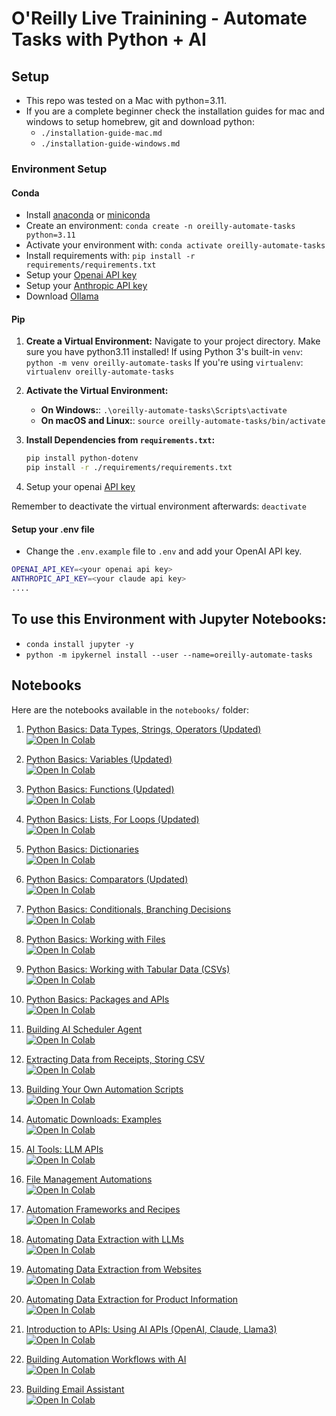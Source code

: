 # O'Reilly Live Trainining - Automate Tasks with Python + AI 

## Setup

- This repo was tested on a Mac with python=3.11.
- If you are a complete beginner check the installation guides for mac and windows to setup homebrew, git and download python:
  - `./installation-guide-mac.md`
  - `./installation-guide-windows.md`

### Environment Setup

#### Conda

- Install [anaconda](https://www.anaconda.com/download) or [miniconda](https://docs.anaconda.com/miniconda/)
- Create an environment: `conda create -n oreilly-automate-tasks python=3.11`
- Activate your environment with: `conda activate oreilly-automate-tasks`
- Install requirements with: `pip install -r requirements/requirements.txt`
- Setup your [Openai API key](https://platform.openai.com/)
- Setup your [Anthropic API key](https://console.anthropic.com/login?returnTo=%2F%3F)
- Download [Ollama](https://ollama.ai/)

#### Pip


1. **Create a Virtual Environment:**
    Navigate to your project directory. Make sure you have python3.11 installed! 
    If using Python 3's built-in `venv`: `python -m venv oreilly-automate-tasks`
    If you're using `virtualenv`: `virtualenv oreilly-automate-tasks`

2. **Activate the Virtual Environment:**
    - **On Windows:**: `.\oreilly-automate-tasks\Scripts\activate`
    - **On macOS and Linux:**: `source oreilly-automate-tasks/bin/activate`

3. **Install Dependencies from `requirements.txt`:**
    ```bash
    pip install python-dotenv
    pip install -r ./requirements/requirements.txt
    ```

4. Setup your openai [API key](https://platform.openai.com/)

Remember to deactivate the virtual environment afterwards: `deactivate`

#### Setup your .env file

- Change the `.env.example` file to `.env` and add your OpenAI API key.

```bash
OPENAI_API_KEY=<your openai api key>
ANTHROPIC_API_KEY=<your claude api key>
....
```

## To use this Environment with Jupyter Notebooks:

- ```conda install jupyter -y```
- ```python -m ipykernel install --user --name=oreilly-automate-tasks```

## Notebooks

Here are the notebooks available in the `notebooks/` folder:

1. [Python Basics: Data Types, Strings, Operators (Updated)](notebooks/1.0-python-basics-data-types-strings-operators-updated.ipynb)  
[![Open In Colab](https://colab.research.google.com/assets/colab-badge.svg)](https://colab.research.google.com/github/EnkrateiaLucca/oreilly_live_training_agents/blob/main/notebooks/1.0-python-basics-data-types-strings-operators-updated.ipynb)

2. [Python Basics: Variables (Updated)](notebooks/1.1-python-basics-variables-updated.ipynb)  
[![Open In Colab](https://colab.research.google.com/assets/colab-badge.svg)](https://colab.research.google.com/github/EnkrateiaLucca/oreilly_live_training_agents/blob/main/notebooks/1.1-python-basics-variables-updated.ipynb)

3. [Python Basics: Functions (Updated)](notebooks/1.2-python-basics-functions-updated.ipynb)  
[![Open In Colab](https://colab.research.google.com/assets/colab-badge.svg)](https://colab.research.google.com/github/EnkrateiaLucca/oreilly_live_training_agents/blob/main/notebooks/1.2-python-basics-functions-updated.ipynb)

4. [Python Basics: Lists, For Loops (Updated)](notebooks/1.3-python-basics-lists-for-loops-updated.ipynb)  
[![Open In Colab](https://colab.research.google.com/assets/colab-badge.svg)](https://colab.research.google.com/github/EnkrateiaLucca/oreilly_live_training_agents/blob/main/notebooks/1.3-python-basics-lists-for-loops-updated.ipynb)

5. [Python Basics: Dictionaries](notebooks/1.4-python-basics-dictionaries.ipynb)  
[![Open In Colab](https://colab.research.google.com/assets/colab-badge.svg)](https://colab.research.google.com/github/EnkrateiaLucca/oreilly_live_training_agents/blob/main/notebooks/1.4-python-basics-dictionaries.ipynb)

6. [Python Basics: Comparators (Updated)](notebooks/1.5-python-basics-comparators-updated.ipynb)  
[![Open In Colab](https://colab.research.google.com/assets/colab-badge.svg)](https://colab.research.google.com/github/EnkrateiaLucca/oreilly_live_training_agents/blob/main/notebooks/1.5-python-basics-comparators-updated.ipynb)

7. [Python Basics: Conditionals, Branching Decisions](notebooks/1.6-python-basics-conditionals-branching-decisions.ipynb)  
[![Open In Colab](https://colab.research.google.com/assets/colab-badge.svg)](https://colab.research.google.com/github/EnkrateiaLucca/oreilly_live_training_agents/blob/main/notebooks/1.6-python-basics-conditionals-branching-decisions.ipynb)

8. [Python Basics: Working with Files](notebooks/1.7-python-basics-working-with-files.ipynb)  
[![Open In Colab](https://colab.research.google.com/assets/colab-badge.svg)](https://colab.research.google.com/github/EnkrateiaLucca/oreilly_live_training_agents/blob/main/notebooks/1.7-python-basics-working-with-files.ipynb)

9.  [Python Basics: Working with Tabular Data (CSVs)](notebooks/1.8-python-basics-working-with-tabular-data-csvs.ipynb)  
[![Open In Colab](https://colab.research.google.com/assets/colab-badge.svg)](https://colab.research.google.com/github/EnkrateiaLucca/oreilly_live_training_agents/blob/main/notebooks/1.8-python-basics-working-with-tabular-data-csvs.ipynb)

10.  [Python Basics: Packages and APIs](notebooks/1.9-python-basics-packages-and-apis.ipynb)  
[![Open In Colab](https://colab.research.google.com/assets/colab-badge.svg)](https://colab.research.google.com/github/EnkrateiaLucca/oreilly_live_training_agents/blob/main/notebooks/1.9-python-basics-packages-and-apis.ipynb)

11.  [Building AI Scheduler Agent](notebooks/10.0-building-ai-scheduler-agent.ipynb)  
[![Open In Colab](https://colab.research.google.com/assets/colab-badge.svg)](https://colab.research.google.com/github/EnkrateiaLucca/oreilly_live_training_agents/blob/main/notebooks/10.0-building-ai-scheduler-agent.ipynb)

12.  [Extracting Data from Receipts, Storing CSV](notebooks/11.0-extracting-data-from-receipts-storing-csv.ipynb)  
[![Open In Colab](https://colab.research.google.com/assets/colab-badge.svg)](https://colab.research.google.com/github/EnkrateiaLucca/oreilly_live_training_agents/blob/main/notebooks/11.0-extracting-data-from-receipts-storing-csv.ipynb)

13.  [Building Your Own Automation Scripts](notebooks/12.0-building-your-own-automation-scripts.ipynb)  
[![Open In Colab](https://colab.research.google.com/assets/colab-badge.svg)](https://colab.research.google.com/github/EnkrateiaLucca/oreilly_live_training_agents/blob/main/notebooks/12.0-building-your-own-automation-scripts.ipynb)

14.  [Automatic Downloads: Examples](notebooks/13.0-automatic-downloads-examples.ipynb)  
[![Open In Colab](https://colab.research.google.com/assets/colab-badge.svg)](https://colab.research.google.com/github/EnkrateiaLucca/oreilly_live_training_agents/blob/main/notebooks/13.0-automatic-downloads-examples.ipynb)

15.  [AI Tools: LLM APIs](notebooks/2.0-ai-tools-llm-apis.ipynb)  
[![Open In Colab](https://colab.research.google.com/assets/colab-badge.svg)](https://colab.research.google.com/github/EnkrateiaLucca/oreilly_live_training_agents/blob/main/notebooks/2.0-ai-tools-llm-apis.ipynb)

16.  [File Management Automations](notebooks/3.0-file-management-automations.ipynb)  
[![Open In Colab](https://colab.research.google.com/assets/colab-badge.svg)](https://colab.research.google.com/github/EnkrateiaLucca/oreilly_live_training_agents/blob/main/notebooks/3.0-file-management-automations.ipynb)

17.  [Automation Frameworks and Recipes](notebooks/4.0-automation-frameworks-and-recipes.ipynb)  
[![Open In Colab](https://colab.research.google.com/assets/colab-badge.svg)](https://colab.research.google.com/github/EnkrateiaLucca/oreilly_live_training_agents/blob/main/notebooks/4.0-automation-frameworks-and-recipes.ipynb)

1.   [Automating Data Extraction with LLMs](notebooks/6.0-automating-data-extraction-with-llms.ipynb)  
[![Open In Colab](https://colab.research.google.com/assets/colab-badge.svg)](https://colab.research.google.com/github/EnkrateiaLucca/oreilly_live_training_agents/blob/main/notebooks/6.0-automating-data-extraction-with-llms.ipynb)

1.   [Automating Data Extraction from Websites](notebooks/6.1-automating-data-extraction-from-websites.ipynb)  
[![Open In Colab](https://colab.research.google.com/assets/colab-badge.svg)](https://colab.research.google.com/github/EnkrateiaLucca/oreilly_live_training_agents/blob/main/notebooks/6.1-automating-data-extraction-from-websites.ipynb)

1.   [Automating Data Extraction for Product Information](notebooks/6.2-automating-data-extraction-for-product-information.ipynb)  
[![Open In Colab](https://colab.research.google.com/assets/colab-badge.svg)](https://colab.research.google.com/github/EnkrateiaLucca/oreilly_live_training_agents/blob/main/notebooks/6.2-automating-data-extraction-for-product-information.ipynb)

1.   [Introduction to APIs: Using AI APIs (OpenAI, Claude, Llama3)](notebooks/7.0-introduction-to-apis-using-AI-apis-openai-claude-llama3.ipynb)  
[![Open In Colab](https://colab.research.google.com/assets/colab-badge.svg)](https://colab.research.google.com/github/EnkrateiaLucca/oreilly_live_training_agents/blob/main/notebooks/7.0-introduction-to-apis-using-AI-apis-openai-claude-llama3.ipynb)

1.   [Building Automation Workflows with AI](notebooks/8.0-building-automation-workflows-with-ai.ipynb)  
[![Open In Colab](https://colab.research.google.com/assets/colab-badge.svg)](https://colab.research.google.com/github/EnkrateiaLucca/oreilly_live_training_agents/blob/main/notebooks/8.0-building-automation-workflows-with-ai.ipynb)

1.   [Building Email Assistant](notebooks/9.0-building-email-assistant.ipynb)  
[![Open In Colab](https://colab.research.google.com/assets/colab-badge.svg)](https://colab.research.google.com/github/EnkrateiaLucca/oreilly_live_training_agents/blob/main/notebooks/9.0-building-email-assistant.ipynb)